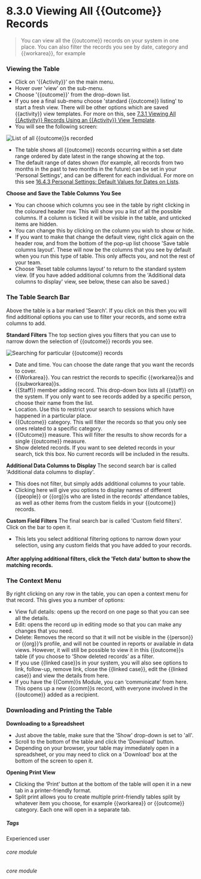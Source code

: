 # 8.3.0    Viewing All {{Outcome}} Records

> You can view all the {{outcome}} records on your system in one place. You can also filter the records you see by date, category and {{workarea}}, for example 

### Viewing the Table

- Click on '{{Activity}}' on the main menu.
- Hover over 'view' on the sub-menu.
- Choose '{{outcome}}' from the drop-down list. 
- If you see a final sub-menu choose 'standard {{outcome}} listing' to start a fresh view. There will be other options which are saved {{activity}} view templates. For more on this, see [7.3.1 Viewing All {{Activity}} Records Using an {{Activity}} View Template](/help/index/p/7.3.1).
- You will see the following screen:

![List of all {{outcome}}s recorded](79a.png)

- The table shows all {{outcome}} records occurring within a set date range ordered by date latest in the range showing at the top.  
- The default range of dates shown (for example, all records from two months in the past to two months in the future) can be set in your 'Personal Settings', and can be different for each individual. For more on this see [16.4.3 Personal Settings: Default Values for Dates on Lists](/help/index/p/16.1.3). 

**Choose and Save the Table Columns You See**

- You can choose which columns you see in the table by right clicking in the coloured header row.  This will show you a list of all the possible columns. If a column is ticked it will be visible in the table, and unticked items are hidden.  
- You can change this by clicking on the column you wish to show or hide. 
- If you want to make that change the default view, right click again on the header row, and from the bottom of the pop-up list choose 'Save table columns layout'.  These will now be the columns that you see by default when you run this type of table. This only affects you, and not the rest of your team.  
- Choose 'Reset table columns layout' to return to the standard system view.  (If you have added additional columns from the 'Additional data columns to display' view, see below, these can also be saved.)

### The Table Search Bar

Above the table is a bar marked 'Search'. If you click on this then you will find additional options you can use to filter your records, and some extra columns to add. 

**Standard Filters**
The top section gives you filters that you can use to narrow down the selection of {{outcome}} records you see. 

![Searching for particular {{outcome}} records](8.3.0a.png)

- Date and time. You can choose the date range that you want the records to cover.
- {{Workarea}}. You can restrict the records to specific {{workarea}}s and {{subworkarea}}s. 
- {{Staff}} member adding record. This drop-down box lists all {{staff}} on the system. If you only want to see records added by a specific person, choose their name from the list. 
- Location. Use this to restrict your search to sessions which have happened in a particular place. 
- {{Outcome}} category. This will filter the records so that you only see ones related to a specific category.
- {{Outcome}} measure. This will filter the results to show records for a single {{outcome}} measure.
- Show deleted records. If you want to see deleted records in your search, tick this box. No current records will be included in the results. 

**Additional Data Columns to Display**
The second search bar is called 'Additional data columns to display'.  
- This does not filter, but simply adds additional columns to your table.  
- Clicking here will give you options to display names of different {{people}} or {{org}}s who are listed in the records' attendance tables, as well as other items from the custom fields in your {{outcome}} records.

**Custom Field Filters**
The final search bar is called 'Custom field filters'. Click on the bar to open it. 

- This lets you select additional filtering options to narrow down your selection, using any custom fields that you have added to your records.  

#### After applying additional filters, click the 'Fetch data' button to show the matching records.

### The Context Menu
By right clicking on any row in the table, you can open a context menu for that record. This gives you a number of options:
-	View full details: opens up the record on one page so that you can see all the details.
-	Edit: opens the record up in editing mode so that you can make any changes that you need.
-	Delete: Removes the record so that it will not be visible in the {{person}} or {{org}}’s profile, and will not be counted in reports or available in data views. However, it will still be possible to view it in this {{outcome}}s table (if you choose to ‘Show deleted records’ as a filter.
-	If you use {{linked case}}s in your system, you will also see options to link, follow-up, remove link, close the {{linked case}}, edit the {{linked case}} and view the details from here.
-	If you have the {{Comm}}s Module, you can ‘communicate’ from here. This opens up a new {{comm}}s record, with everyone involved in the {{outcome}} added as a recipient. 


### Downloading and Printing the Table

**Downloading to a Spreadsheet**
- Just above the table, make sure that the 'Show' drop-down is set to 'all'. 
- Scroll to the bottom of the table and click the 'Download' button.  
- Depending on your browser, your table may immediately open in a spreadsheet, or you may need to click on a 'Download' box at the bottom of the screen to open it.

**Opening Print View**
- Clicking the ‘Print’ button at the bottom of the table will open it in a new tab in a printer-friendly format.  
- Split print allows you to create multiple print-friendly tables split by whatever item you choose, for example {{workarea}} or {{outcome}} category. Each one will open in a separate tab.


##### Tags
Experienced user

###### core module


###### core module

